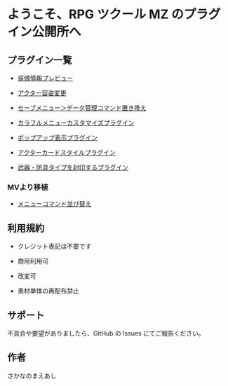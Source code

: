 # ようこそ、RPG ツクール MZ のプラグイン公開所へ

## プラグイン一覧

-   [装備情報プレビュー](https://github.com/fishs075/MZ/blob/main/README/SKM_EquipinfoWindow.md)

-   [アクター容姿変更](https://github.com/fishs075/MZ/blob/main/README/SKM_ChangeActorImageSystem.md)

-   [セーブメニュー＞データ管理コマンド置き換え](https://github.com/fishs075/MZ/blob/main/README/SKM_savemenuEX.md)

-   [カラフルメニューカスタマイズプラグイン](https://github.com/fishs075/MZ/blob/main/README/SKM_calfulmenu.md)

-   [ポップアップ表示プラグイン](https://github.com/fishs075/MZ/blob/main/README/SKM_GetInformation.md)

-   [アクターカードスタイルプラグイン](https://raw.githubusercontent.com/fishs075/MZ/refs/heads/main/EquipTypeSeal.js)





-   [武器・防具タイプを封印するプラグイン](https://github.com/fishs075/MZ/blob/main/README/SKM_ActorCardStyle.md)

### MVより移植
- [メニューコマンド並び替え](https://raw.githubusercontent.com/fishs075/MZ/refs/heads/main/MenuCommandSortMZ.js)


## 利用規約

-   クレジット表記は不要です
-   商用利用可
-   改変可

-   素材単体の再配布禁止

## サポート

不具合や要望がありましたら、GitHub の Issues にてご報告ください。

## 作者

さかなのまえあし
